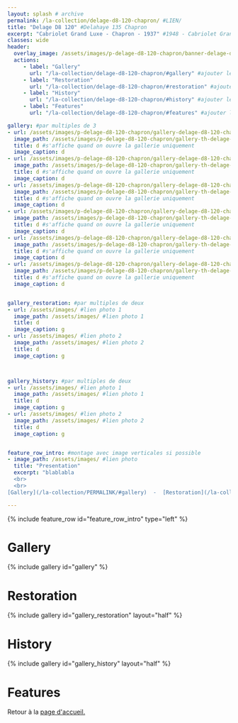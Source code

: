 ```yaml
---
layout: splash # archive
permalink: /la-collection/delage-d8-120-chapron/ #LIEN/
title: "Delage D8 120" #Delahaye 135 Chapron
excerpt: "Cabriolet Grand Luxe - Chapron - 1937" #1948 - Cabriolet Grand Luxe Type 135-M
classes: wide
header:
  overlay_image: /assets/images/p-delage-d8-120-chapron/banner-delage-d8-120-chapron.jpg #bannière
  actions:
     - label: "Gallery"
       url: "/la-collection/delage-d8-120-chapron/#gallery" #ajouter le permalink
     - label: "Restoration"
       url: "/la-collection/delage-d8-120-chapron/#restoration" #ajouter le permalink
     - label: "History"
       url: "/la-collection/delage-d8-120-chapron/#history" #ajouter le permalink
     - label: "Features"
       url: "/la-collection/delage-d8-120-chapron/#features" #ajouter le permalink

gallery: #par multiples de 3
- url: /assets/images/p-delage-d8-120-chapron/gallery-delage-d8-120-chapron-000.jpg #lien photo 1
  image_path: /assets/images/p-delage-d8-120-chapron/gallery-th-delage-d8-120-chapron-000.jpg #lien photo 1
  title: d #s'affiche quand on ouvre la gallerie uniquement
  image_caption: d
- url: /assets/images/p-delage-d8-120-chapron/gallery-delage-d8-120-chapron-001.jpg #lien photo 2
  image_path: /assets/images/p-delage-d8-120-chapron/gallery-th-delage-d8-120-chapron-001.jpg #lien photo 2
  title: d #s'affiche quand on ouvre la gallerie uniquement
  image_caption: d
- url: /assets/images/p-delage-d8-120-chapron/gallery-delage-d8-120-chapron-001.jpg #lien photo 3
  image_path: /assets/images/p-delage-d8-120-chapron/gallery-th-delage-d8-120-chapron-001.jpg #lien photo 3
  title: d #s'affiche quand on ouvre la gallerie uniquement
  image_caption: d
- url: /assets/images/p-delage-d8-120-chapron/gallery-delage-d8-120-chapron-003.jpg #lien photo 4
  image_path: /assets/images/p-delage-d8-120-chapron/gallery-th-delage-d8-120-chapron-003.jpg #lien photo 4
  title: d #s'affiche quand on ouvre la gallerie uniquement
  image_caption: d
- url: /assets/images/p-delage-d8-120-chapron/gallery-delage-d8-120-chapron-004.jpg #lien photo 5
  image_path: /assets/images/p-delage-d8-120-chapron/gallery-th-delage-d8-120-chapron-004.jpg #lien photo 5
  title: d #s'affiche quand on ouvre la gallerie uniquement
  image_caption: d
- url: /assets/images/p-delage-d8-120-chapron/gallery-delage-d8-120-chapron-005.jpg #lien photo 6
  image_path: /assets/images/p-delage-d8-120-chapron/gallery-th-delage-d8-120-chapron-005.jpg #lien photo 6
  title: d #s'affiche quand on ouvre la gallerie uniquement
  image_caption: d


gallery_restoration: #par multiples de deux
- url: /assets/images/ #lien photo 1
  image_path: /assets/images/ #lien photo 1
  title: d
  image_caption: g
- url: /assets/images/ #lien photo 2
  image_path: /assets/images/ #lien photo 2
  title: d
  image_caption: g



gallery_history: #par multiples de deux
- url: /assets/images/ #lien photo 1
  image_path: /assets/images/ #lien photo 1
  title: d
  image_caption: g
- url: /assets/images/ #lien photo 2
  image_path: /assets/images/ #lien photo 2
  title: d
  image_caption: g


feature_row_intro: #montage avec image verticales si possible
- image_path: /assets/images/ #lien photo
  title: "Presentation"
  excerpt: "blablabla
  <br>
  <br>
[Gallery](/la-collection/PERMALINK/#gallery)  -  [Restoration](/la-collection/PERMALINK/#restoration)  -  [History](/la-collection/PERMALINK/#history)  -  [Features](/la-collection/PERMALINK/#features)<br>"

---
```

{% include feature_row id="feature_row_intro" type="left" %}

# Gallery
{% include gallery id="gallery" %}

# Restoration
{% include gallery id="gallery_restoration" layout="half" %}

# History

{% include gallery id="gallery_history" layout="half" %}

# Features


Retour à la [page d'accueil.](/)
